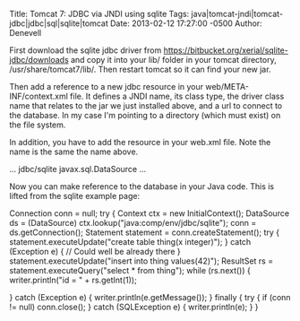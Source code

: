 Title: Tomcat 7: JDBC via JNDI using sqlite
Tags: java|tomcat-jndi|tomcat-jdbc|jdbc|sql|sqlite|tomcat
Date: 2013-02-12 17:27:00 -0500 
Author: Denevell

First download the sqlite jdbc driver from https://bitbucket.org/xerial/sqlite-jdbc/downloads and copy it into your lib/ folder in your tomcat directory, /usr/share/tomcat7/lib/. Then restart tomcat so it can find your new jar.

Then add a reference to a new jdbc resource in your web/META-INF/context.xml file. It defines a JNDI name, its class type, the driver class name that relates to the jar we just installed above, and a url to connect to the database. In my case I'm pointing to a directory (which must exist) on the file system.

 <Context>
  <Resource name="jdbc/sqlite"
             type="javax.sql.DataSource"
             driverClassName="org.sqlite.JDBC"
             url="jdbc:sqlite:/var/lib/tomcat7/dbs/test.db"
            >
  </Resource>
 </Context>

In addition, you have to add the resource in your web.xml file. Note the name is the same the name above.

 ...
        <resource-ref>
            <res-ref-name>jdbc/sqlite</res-ref-name>
            <res-type>javax.sql.DataSource</res-type>
        </resource-ref>
 ...

Now you can make reference to the database in your Java code. This is  lifted from the sqlite example page:

  Connection conn = null;
  try {
    Context ctx = new InitialContext();
    DataSource ds = (DataSource) ctx.lookup("java:comp/env/jdbc/sqlite");
    conn = ds.getConnection();
    Statement statement = conn.createStatement();
    try {
      statement.executeUpdate("create table thing(x integer)");
    } catch (Exception e) { 
       // Could well be already there
    }
    statement.executeUpdate("insert into thing values(42)");
    ResultSet rs = statement.executeQuery("select * from thing");
    while (rs.next()) {
      writer.println("id = " + rs.getInt(1));
    
  } catch (Exception e) {
    writer.println(e.getMessage());
  } finally {
    try {
      if (conn != null) conn.close();
    } catch (SQLException e) {
      writer.println(e);
    }
  }
